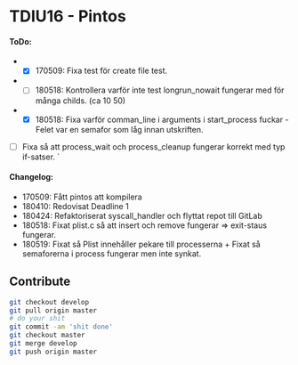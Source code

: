 # TDIU16 - Pintos

#### ToDo:

* * [x] 170509: Fixa test för create file test.
* * [ ] 180518: Kontrollera varför inte test longrun_nowait fungerar med för många childs. (ca 10 50)
* * [x] 180518: Fixa varför comman_line i arguments i start_process fuckar - Felet var en semafor som låg innan utskriften.
* [ ] Fixa så att process_wait och process_cleanup fungerar korrekt med typ if-satser.
      `

#### Changelog:

* 170509: Fått pintos att kompilera
* 180410: Redovisat Deadline 1
* 180424: Refaktoriserat syscall_handler och flyttat repot till GitLab
* 180518: Fixat plist.c så att insert och remove fungerar => exit-staus fungerar.
* 180519: Fixat så Plist innehåller pekare till processerna + Fixat så semaforerna i process fungerar men inte synkat.

## Contribute

```sh
git checkout develop
git pull origin master
# do your shit
git commit -am 'shit done'
git checkout master
git merge develop
git push origin master
```

